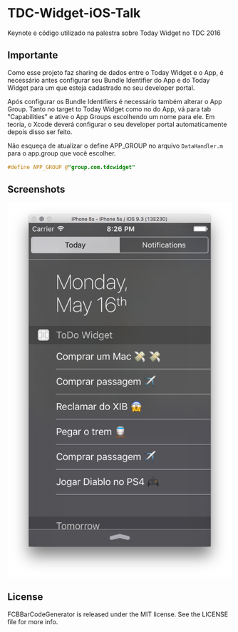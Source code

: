 # TDC-Widget-iOS-Talk
Keynote e código utilizado na palestra sobre Today Widget no TDC 2016


## Importante
Como esse projeto faz sharing de dados entre o Today Widget e o App, é necessário antes configurar seu 
Bundle Identifier do App e do Today Widget para um que esteja cadastrado no seu developer portal.

Após configurar os Bundle Identifiers é necessário também alterar o App Group. Tanto no target to Today Widget como no do App, vá para tab "Capabilities" e ative o App Groups escolhendo um nome para ele. Em teoria, o Xcode deverá configurar o seu developer portal automaticamente depois disso ser feito.

Não esqueça de atualizar o define APP_GROUP no arquivo `DataHandler.m` para o app.group que você escolher.
```objective-c
#define APP_GROUP @"group.com.tdcwidget"
```
## Screenshots
![TodayWidget](/Images/example.png?raw=true "TodayWidget")

## License
FCBBarCodeGenerator is released under the MIT license. See the LICENSE file for more info.